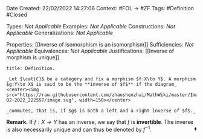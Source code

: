 <br />
<br />

Date Created: 22/02/2022 14:27:06
Context: #FOL $\to$ #ZF
Tags: #Definition #Closed 

Types: _Not Applicable_
Examples: _Not Applicable_
Constructions: _Not Applicable_
Generalizations: _Not Applicable_

Properties: [[Inverse of isomorphism is an isomorphism]]
Sufficiencies: _Not Applicable_
Equivalences: _Not Applicable_
Justifications: [[Inverse of morphism is unique]]

``` ad-Definition
title: Definition.

_Let $\cat{C}$ be a category and fix a morphism $f:X\to Y$. A morphism $g:Y\to X$ is said to be the **inverse of $f$** if the diagram_
<center><img src="https://raw.githubusercontent.com/zhaoshenzhai/MathWiki/master/Images/09-02-2022_222557/image.svg", width=150></center>

_commutes, that is, if $g$ is both a left and a right inverse of $f$._

```

**Remark.** If $f:X\to Y$ has an inverse, we say that $f$ is **invertible**. The inverse is also necessarily unique and can thus be denoted by $f^{-1}$.<span style="float:right;">$\blacklozenge$</span>
